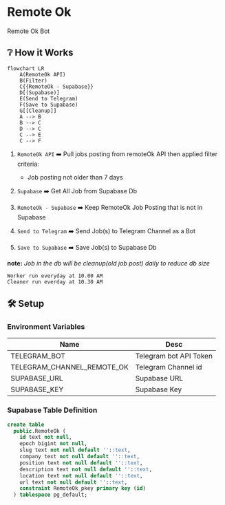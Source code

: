 # Remote Ok
Remote Ok Bot

## ❔ How it Works
```mermaid
flowchart LR
    A(RemoteOk API)
    B(Filter)
    C{{RemoteOk - Supabase}}
    D[(Supabase)]
    E(Send to Telegram)
    F(Save to Supabase)
    G[[Cleanup]]
    A --> B
    B --> C
    D --> C
    C --> E
    C --> F
```


1. `RemoteOk API` ➡️ Pull jobs posting from remoteOk API then applied filter criteria:
    - Job posting not older than 7 days

2. `Supabase` ➡️ Get All Job from Supabase Db

3. `RemoteOk - Supabase` ➡️ Keep RemoteOk Job Posting that is not in Supabase

4. `Send to Telegram` ➡️ Send Job(s) to Telegram Channel as a Bot

5. `Save to Supabase` ➡️ Save Job(s) to Supabase Db

**note:** _Job in the db will be cleanup(old job post) daily to reduce db size_
```
Worker run everyday at 10.00 AM
Cleaner run everday at 10.30 AM
```

## 🛠️ Setup
### Environment Variables
| Name                        | Desc                   |
|-----------------------------|------------------------|
| TELEGRAM_BOT                | Telegram bot API Token |
| TELEGRAM_CHANNEL_REMOTE_OK  | Telegram Channel id    |
| SUPABASE_URL                | Supabase URL           |
| SUPABASE_KEY                | Supabase Key           |

### Supabase Table Definition
```sql
create table
  public.RemoteOk (
    id text not null,
    epoch bigint not null,
    slug text not null default ''::text,
    company text not null default ''::text,
    position text not null default ''::text,
    description text not null default ''::text,
    location text not null default ''::text,
    url text not null default ''::text,
    constraint RemoteOk_pkey primary key (id)
  ) tablespace pg_default;
```